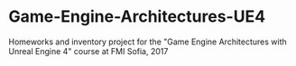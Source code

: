 # Game-Engine-Architectures-UE4
Homeworks and inventory project for the "Game Engine Architectures with Unreal Engine 4" course at FMI Sofia, 2017
